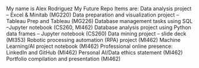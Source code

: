 
My name is Alex Rodriguez
My Future Repo Items are:
Data analysis project – Excel & Minitab (MG220)
Data preparation and visualization project – Tableau Prep and Tableau (MG226)
Database management tasks using SQL –Jupyter notebook (CS260, MI462)
Database analysis project using Python data frames – Jupyter notebook (CS260)
Data mining project – slide deck (MI353)
Robotic processing automation (RPA) project (MI462)
Machine Learning/AI project notebook (MI462)
Professional online presence: LinkedIn and GitHub (MI462)
Personal AI/Data ethics statement (MI462)
Portfolio compilation and presentation (MI462)
